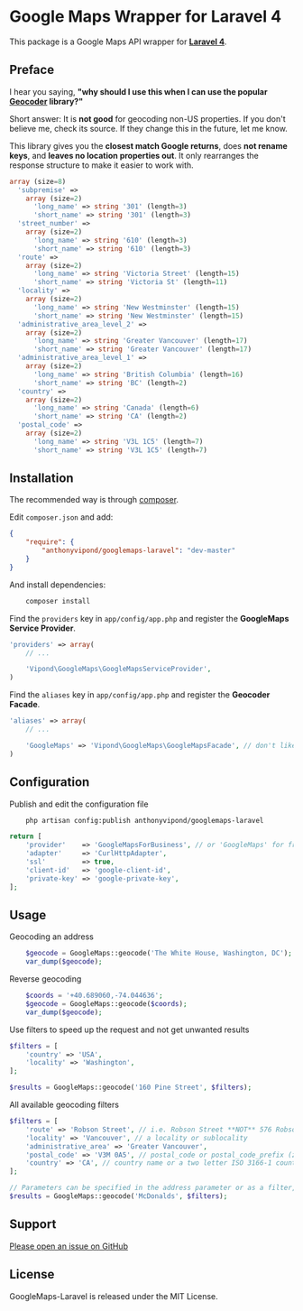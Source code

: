 Google Maps Wrapper for Laravel 4
======================

This package is a Google Maps API wrapper
for [**Laravel 4**](http://laravel.com/).

Preface
------------

I hear you saying, **"why should I use this when I can use the popular [**Geocoder**](https://github.com/geocoder-php/Geocoder) library?"**

Short answer: It is **not good** for geocoding non-US properties. If you don't believe me, check its source. If they change this in the future, let me know.

This library gives you the **closest match Google returns**, does **not rename keys**, and **leaves no location properties out**. It only rearranges the response structure to make it easier to work with.

```php
array (size=8)
  'subpremise' => 
    array (size=2)
      'long_name' => string '301' (length=3)
      'short_name' => string '301' (length=3)
  'street_number' => 
    array (size=2)
      'long_name' => string '610' (length=3)
      'short_name' => string '610' (length=3)
  'route' => 
    array (size=2)
      'long_name' => string 'Victoria Street' (length=15)
      'short_name' => string 'Victoria St' (length=11)
  'locality' => 
    array (size=2)
      'long_name' => string 'New Westminster' (length=15)
      'short_name' => string 'New Westminster' (length=15)
  'administrative_area_level_2' => 
    array (size=2)
      'long_name' => string 'Greater Vancouver' (length=17)
      'short_name' => string 'Greater Vancouver' (length=17)
  'administrative_area_level_1' => 
    array (size=2)
      'long_name' => string 'British Columbia' (length=16)
      'short_name' => string 'BC' (length=2)
  'country' => 
    array (size=2)
      'long_name' => string 'Canada' (length=6)
      'short_name' => string 'CA' (length=2)
  'postal_code' => 
    array (size=2)
      'long_name' => string 'V3L 1C5' (length=7)
      'short_name' => string 'V3L 1C5' (length=7)
```

Installation
------------

The recommended way is through [composer](http://getcomposer.org).

Edit `composer.json` and add:

```json
{
    "require": {
        "anthonyvipond/googlemaps-laravel": "dev-master"
    }
}
```

And install dependencies:

```bash
    composer install
```

Find the `providers` key in `app/config/app.php` and register the **GoogleMaps Service Provider**.

```php
'providers' => array(
    // ...

    'Vipond\GoogleMaps\GoogleMapsServiceProvider',
)
```

Find the `aliases` key in `app/config/app.php` and register the **Geocoder Facade**.

```php
'aliases' => array(
    // ...

    'GoogleMaps' => 'Vipond\GoogleMaps\GoogleMapsFacade', // don't like this alias? change it.
)
```

Configuration
-------------

Publish and edit the configuration file

```bash
    php artisan config:publish anthonyvipond/googlemaps-laravel
```

```php
return [
    'provider'    => 'GoogleMapsForBusiness', // or 'GoogleMaps' for free accounts
    'adapter'     => 'CurlHttpAdapter',
    'ssl'         => true,
    'client-id'   => 'google-client-id',
    'private-key' => 'google-private-key',
];
```

Usage
-----

Geocoding an address
```php
    $geocode = GoogleMaps::geocode('The White House, Washington, DC');
    var_dump($geocode);
```

Reverse geocoding
```php
    $coords = '+40.689060,-74.044636';
    $geocode = GoogleMaps::geocode($coords);
    var_dump($geocode);
```

Use filters to speed up the request and not get unwanted results
```php
$filters = [
    'country' => 'USA',
    'locality' => 'Washington',
];

$results = GoogleMaps::geocode('160 Pine Street', $filters);
```

All available geocoding filters
```php
$filters = [
    'route' => 'Robson Street', // i.e. Robson Street **NOT** 576 Robson Street
    'locality' => 'Vancouver', // a locality or sublocality
    'administrative_area' => 'Greater Vancouver',
    'postal_code' => 'V3M 0A5', // postal_code or postal_code_prefix (zipcodes, too)
    'country' => 'CA', // country name or a two letter ISO 3166-1 country code.
];

// Parameters can be specified in the address parameter or as a filter, but not both!
$results = GoogleMaps::geocode('McDonalds', $filters);
```

Support
-------

[Please open an issue on GitHub](https://github.com/anthonyvipond/googlemaps-laravel/issues)


License
-------

GoogleMaps-Laravel is released under the MIT License.